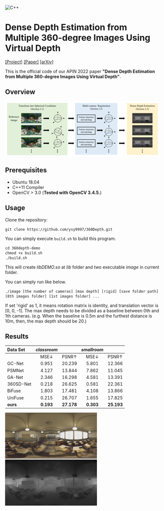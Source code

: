 ![C++](https://img.shields.io/badge/c++-11-%2300599C.svg?style=for-the-badge&logo=c%2B%2B&logoColor=white)

# Dense Depth Estimation from Multiple 360-degree Images Using Virtual Depth
[[Project]](https://vcl.seoultech.ac.kr/vrar.html) [[Paper]](https://link.springer.com/article/10.1007/s10489-022-03391-w) [[arXiv]](https://arxiv.org/abs/2112.14931)

This is the official code of our APIN 2022 paper **"Dense Depth Estimation from Multiple 360-degree Images Using Virtual Depth"**.

## Overview
<img src="./images/overview.png"></center>

## Prerequisites
- Ubuntu 18.04
- C++11 Compiler
- OpenCV > 3.0 (**Tested with OpenCV 3.4.5.**)

## Usage
Clone the repository:
```
git clone https://github.com/ysy9997/360Depth.git
```
You can simply execute `build.sh` to build this program.
```
cd 360depth-demo
chmod +x build.sh
./build.sh  
```
This will create *libDEMO.so* at *lib* folder and two executable *image* in current folder.  

You can simply run like below.
```
./image [the number of cameras] [max depth] [rigid] [save folder path] [0th images folder] [1st images folder] ...
```

If set 'rigid' as 1, it means rotation matrix is identity, and translation vector is [0, 0, -1]. The max depth needs to be divided as a baseline between 0th and 1th cameras. (e.g. When the baseline is 0.5m and the furthest distance is 10m, then, the max depth should be 20.)

## Results
| Data Set  | *classroom* |            | *smallroom* |            |
|:----------|:-----------:|:----------:|:-----------:|:----------:|
|           |    MSE↓     |   PSNR↑    |    MSE↓     |   PSNR↑    |
| GC-Net    |    0.951    |   20.239   |    5.801    |   12.366   |
| PSMNet    |    4.127    |   13.844   |    7.862    |   11.045   |
| GA-Net    |    2.346    |   16.298   |    4.581    |   13.391   |
| 360SD-Net |    0.218    |   26.625   |    0.581    |   22.361   |
| BiFuse    |    1.803    |   17.481   |    4.108    |   13.866   |
| UniFuse   |    0.215    |   26.707   |    1.655    |   17.825   |
| **ours**  |  **0.193**  | **27.178** |  **0.303**  | **25.193** |

<img src="./images/classroom.png" width="300" height="150"><img src="./images/result.png" width="300" height="150">
